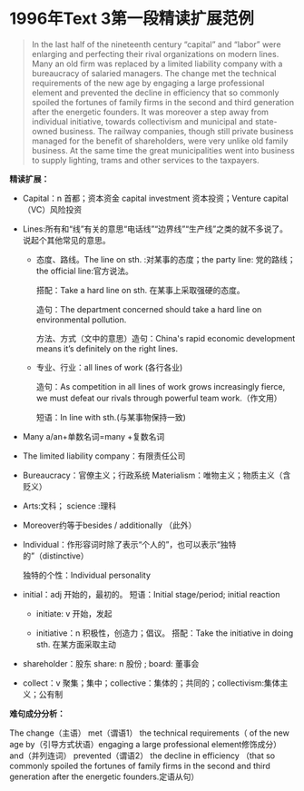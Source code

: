 # 1996年Text 3第一段精读扩展范例

> In the last half of the nineteenth century “capital” and “labor” were enlarging and perfecting their rival organizations on modern lines. Many an old firm was replaced by a limited liability company with a bureaucracy of salaried managers. The change met the technical requirements of the new age by engaging a large professional element and prevented the decline in efficiency that so commonly spoiled the fortunes of family firms in the second and third generation after the energetic founders. It was moreover a step away from individual initiative, towards collectivism and municipal and state-owned business. The railway companies, though still private business managed for the benefit of shareholders, were very unlike old family business. At the same time the great municipalities went into business to supply lighting, trams and other services to the taxpayers.



**精读扩展：**

- Capital：n 首都；资本资金 capital investment 资本投资；Venture capital（VC）风险投资

- Lines:所有和“线”有关的意思“电话线”“边界线”“生产线”之类的就不多说了。说起个其他常见的意思。

  - 态度、路线。The line on sth. :对某事的态度；the party line: 党的路线；the official line:官方说法。

    搭配：Take a hard line on sth. 在某事上采取强硬的态度。

    造句：The department concerned should take a hard line on environmental pollution.

    方法、方式（文中的意思）造句：China's rapid economic development means it’s definitely on the right lines.

  -   专业、行业：all lines of work (各行各业)

      造句：As competition in all lines of work grows increasingly fierce, we must defeat our rivals through powerful team work.（作文用）

      短语：In line with sth.(与某事物保持一致)  

- Many a/an+单数名词=many +复数名词

- The limited liability company：有限责任公司

- Bureaucracy：官僚主义；行政系统 Materialism：唯物主义；物质主义（含贬义）

- Arts:文科； science :理科

- Moreover约等于besides / additionally （此外）

- Individual：作形容词时除了表示“个人的”，也可以表示“独特的”（distinctive）

  独特的个性：Individual personality

- initial：adj 开始的，最初的。 短语：Initial stage/period; initial reaction

  - initiate: v 开始，发起


  - initiative：n 积极性，创造力；倡议。 搭配：Take the initiative in doing sth. 在某方面采取主动

- shareholder：股东  share: n 股份 ; board: 董事会

- collect：v 聚集；集中；collective：集体的；共同的；collectivism:集体主义；公有制



**难句成分分析：**

The change（主语） met（谓语1） the technical requirements（ of the new age by（引导方式状语）engaging a large professional element修饰成分） and（并列连词） prevented（谓语2） the decline in efficiency （that so commonly spoiled the fortunes of family firms in the second and third generation after the energetic founders.定语从句）